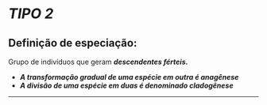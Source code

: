 # ***TIPO 2***

## Definição de especiação:

Grupo de indivíduos que geram ***descendentes férteis.***

- ***A transformação gradual de uma espécie em outra é anagênese***
- ***A divisão de uma espécie em duas é denominado cladogênese***

---

